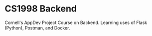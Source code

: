 # CS1998 Backend
 Cornell's AppDev Project Course on Backend. Learning uses of Flask (Python), Postman, and Docker. 
